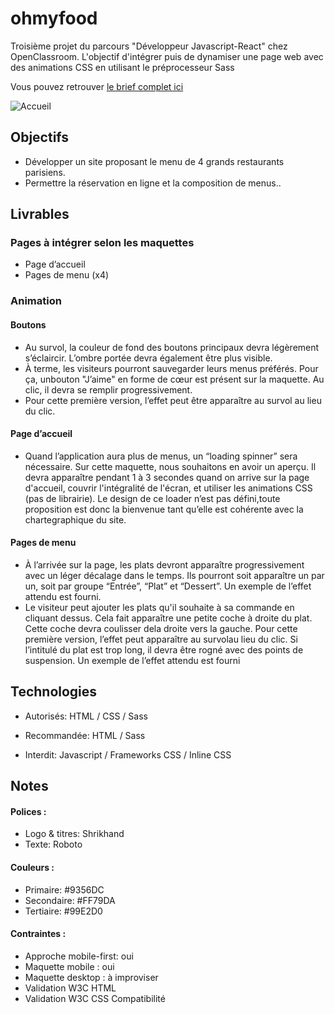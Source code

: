 # ohmyfood

Troisième projet du parcours "Développeur Javascript-React" chez OpenClassroom. L'objectif d'intégrer puis de dynamiser une page web avec des animations CSS en utilisant le préprocesseur Sass

Vous pouvez retrouver [le brief complet ici](https://s3.eu-west-1.amazonaws.com/course.oc-static.com/projects/Front-End+V2/P3+CSS+animations/DW+P3+-+Brief+creatif+-+Ohmyfood!.pdf)

![Accueil](https://user-images.githubusercontent.com/104781650/212650137-0ef830fc-7afd-45e4-9b5b-8a9a483a41aa.png)

## Objectifs

* Développer un site proposant le menu de 4 grands restaurants parisiens.
* Permettre la réservation en ligne et la composition de menus..

## Livrables

### Pages à intégrer selon les maquettes

* Page d’accueil
* Pages de menu (x4)

### Animation

#### Boutons

* Au survol, la couleur de fond des boutons principaux devra légèrement s’éclaircir. L’ombre portée devra également être plus visible.
* À terme, les visiteurs pourront sauvegarder leurs menus préférés. Pour ça, unbouton "J’aime" en forme de cœur est présent sur la maquette. Au clic, il devra se remplir progressivement. 
* Pour cette première version, l’effet peut être apparaître au survol au lieu du clic.

#### Page d’accueil

* Quand l’application aura plus de menus, un “loading spinner” sera nécessaire. Sur cette maquette, nous souhaitons en avoir un aperçu. Il devra apparaître pendant 1 à 3 secondes quand on arrive sur la page d'accueil, couvrir l'intégralité de l'écran, et utiliser les animations CSS (pas de librairie). Le design de ce loader n’est pas défini,toute proposition est donc la bienvenue tant qu’elle est cohérente avec la chartegraphique du site.

#### Pages de menu

* À l’arrivée sur la page, les plats devront apparaître progressivement avec un léger décalage dans le temps. Ils pourront soit apparaître un par un, soit par groupe “Entrée”, “Plat” et “Dessert”. Un exemple de l’effet attendu est fourni.
* Le visiteur peut ajouter les plats qu'il souhaite à sa commande en cliquant dessus. Cela fait apparaître une petite coche à droite du plat. Cette coche devra coulisser dela droite vers la gauche. Pour cette première version, l’effet peut apparaître au survolau lieu du clic. Si l’intitulé du plat est trop long, il devra être rogné avec des points de suspension. Un exemple de l’effet attendu est fourni

## Technologies
* Autorisés: HTML / CSS / Sass

* Recommandée: HTML / Sass

* Interdit: Javascript / Frameworks CSS / Inline CSS

## Notes 

#### Polices :
* Logo & titres: Shrikhand
* Texte: Roboto

#### Couleurs :
* Primaire: #9356DC
* Secondaire: #FF79DA
* Tertiaire: #99E2D0

#### Contraintes :
* Approche mobile-first: oui
* Maquette mobile : oui
* Maquette desktop : à improviser
* Validation W3C HTML
* Validation W3C CSS 
Compatibilité 
